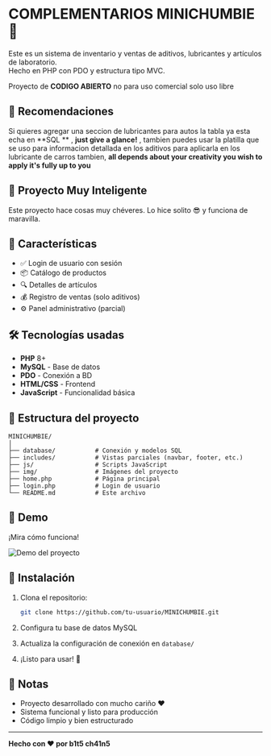 # COMPLEMENTARIOS MINICHUMBIE 🧪

Este es un sistema de inventario y ventas de aditivos, lubricantes y artículos de laboratorio.  
Hecho en PHP con PDO y estructura tipo MVC.

Proyecto de **CODIGO ABIERTO** no para uso comercial solo uso libre 

## 🤡 Recomendaciones 
Si quieres agregar una seccion de lubricantes para autos la tabla ya esta echa en **SQL ** , **just give a glance!** , tambien puedes usar la platilla que se uso para informacion detallada en los aditivos para aplicarla en los lubricante de carros tambien, **all depends about your creativity you wish to apply it's fully up to you** 

## 🧠 Proyecto Muy Inteligente

Este proyecto hace cosas muy chéveres. Lo hice solito 😎 y funciona de maravilla.

## 🚀 Características

- ✅ Login de usuario con sesión
- 📦 Catálogo de productos
- 🔍 Detalles de artículos
- 💰 Registro de ventas (solo aditivos)
- ⚙️ Panel administrativo (parcial)

## 🛠️ Tecnologías usadas

- **PHP** 8+
- **MySQL** - Base de datos
- **PDO** - Conexión a BD
- **HTML/CSS** - Frontend
- **JavaScript** - Funcionalidad básica

## 📂 Estructura del proyecto

```
MINICHUMBIE/
│
├── database/           # Conexión y modelos SQL
├── includes/           # Vistas parciales (navbar, footer, etc.)
├── js/                 # Scripts JavaScript
├── img/                # Imágenes del proyecto
├── home.php            # Página principal
├── login.php           # Login de usuario
└── README.md           # Este archivo
```

## 🎥 Demo

¡Mira cómo funciona!

![Demo del proyecto](./demo.gif)

## 🚀 Instalación

1. Clona el repositorio:
   ```bash
   git clone https://github.com/tu-usuario/MINICHUMBIE.git
   ```

2. Configura tu base de datos MySQL

3. Actualiza la configuración de conexión en `database/`

4. ¡Listo para usar! 🎉

## 📝 Notas

- Proyecto desarrollado con mucho cariño ❤️
- Sistema funcional y listo para producción
- Código limpio y bien estructurado

---

**Hecho con ❤️ por b1t5 ch41n5**
